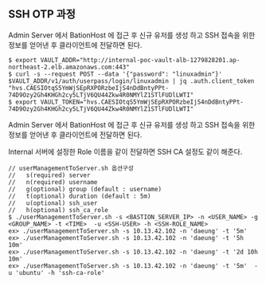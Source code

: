 
##  SSH OTP 과정
 
Admin Server 에서 BationHost 에 접근 후 신규 유저를 생성 하고 SSH 접속을 위한 정보를 얻어낸 후 클라이언트에 전달하면 된다.

```console  
$ export VAULT_ADDR="http://internal-poc-vault-alb-1279828201.ap-northeast-2.elb.amazonaws.com:443"
$ curl -s --request POST --data '{"password": "linuxadmin"}' $VAULT_ADDR/v1/auth/userpass/login/linuxadmin | jq .auth.client_token
"hvs.CAESIOtqS5YmWjSEpRXPORzbeIjS4nDdBntyPPt-74D9Ozy2Gh4KHGh2cy5LTjV6QU44Zkw4R0NMYlZ1STlFUDlLWTI"
$ export VAULT_TOKEN="hvs.CAESIOtqS5YmWjSEpRXPORzbeIjS4nDdBntyPPt-74D9Ozy2Gh4KHGh2cy5LTjV6QU44Zkw4R0NMYlZ1STlFUDlLWTI"
```

Admin Server 에서 BationHost 에 접근 후 신규 유저를 생성 하고 SSH 접속을 위한 정보를 얻어낸 후 클라이언트에 전달하면 된다.

Internal 서버에 설정한 Role 이름을 같이 전달하면 SSH CA 설정도 같이 해준다.

```console  
// userManagementToServer.sh 옵션구성
//   s(required) server 
//   n(required) username 
//   g(optional) group (default : username)
//   t(optional) duration (default : 5m)
//   u(optional) ssh_user 
//   h(optional) ssh_ca_role 
$ ./userManagementToServer.sh -s <BASTION_SERVER_IP> -n <USER_NAME> -g <GROUP_NAME> -t <TIME>  -u <SSH-USER> -h <SSH-ROLE_NAME>
ex> ./userManagementToServer.sh -s 10.13.42.102 -n 'daeung' -t '5m'
ex> ./userManagementToServer.sh -s 10.13.42.102 -n 'daeung' -t '5h 10m'
ex> ./userManagementToServer.sh -s 10.13.42.102 -n 'daeung' -t '2d 10h 10m' 
ex> ./userManagementToServer.sh -s 10.13.42.102 -n 'daeung' -t '5m'  -u 'ubuntu' -h 'ssh-ca-role'
```
